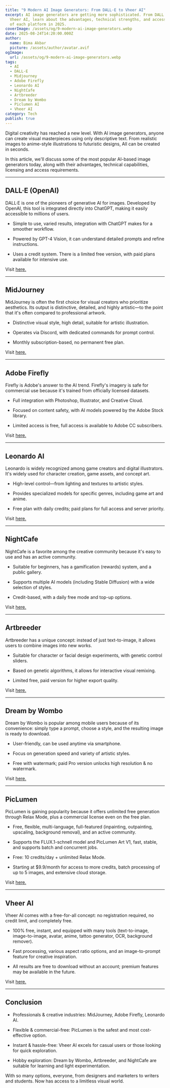 ```yaml
---
title: "9 Modern AI Image Generators: From DALL·E to Vheer AI"
excerpt: AI image generators are getting more sophisticated. From DALL·E to
  Vheer AI, learn about the advantages, technical strengths, and accessibility
  of each platform in 2025.
coverImage: /assets/og/9-modern-ai-image-generators.webp
date: 2025-08-24T14:20:00.000Z
author:
  name: Bima Akbar
  picture: /assets/author/avatar.avif
ogImage:
  url: /assets/og/9-modern-ai-image-generators.webp
tags:
  - AI
  - DALL-E
  - Midjourney
  - Adobe Firefly
  - Leonardo AI
  - NightCafe
  - Artbreeder
  - Dream by Wombo
  - Piclumen AI
  - Vheer AI
category: Tech
publish: true
---
```

Digital creativity has reached a new level. With AI image generators, anyone can create visual masterpieces using only descriptive text. From realistic images to anime-style illustrations to futuristic designs, All can be created in seconds.

In this article, we'll discuss some of the most popular AI-based image generators today, along with their advantages, technical capabilities, licensing and access requirements.

* * *

## DALL·E (OpenAI)

DALL·E is one of the pioneers of generative AI for images. Developed by OpenAI, this tool is integrated directly into ChatGPT, making it easily accessible to millions of users.

*   Simple to use, varied results, integration with ChatGPT makes for a smoother workflow.
    
*   Powered by GPT-4 Vision, it can understand detailed prompts and refine instructions.
    
*   Uses a credit system. There is a limited free version, with paid plans available for intensive use.
    

Visit [here.](https://openai.com/index/dall-e-3/)

* * *

## MidJourney

MidJourney is often the first choice for visual creators who prioritize aesthetics. Its output is distinctive, detailed, and highly artistic—to the point that it's often compared to professional artwork.

*   Distinctive visual style, high detail, suitable for artistic illustration.
    
*   Operates via Discord, with dedicated commands for prompt control.
    
*   Monthly subscription-based, no permanent free plan.
    

Visit [here.](https://www.midjourney.com/)

* * *

## Adobe Firefly

Firefly is Adobe's answer to the AI ​​trend. Firefly's imagery is safe for commercial use because it's trained from officially licensed datasets.

*   Full integration with Photoshop, Illustrator, and Creative Cloud.
    
*   Focused on content safety, with AI models powered by the Adobe Stock library.
    
*   Limited access is free, full access is available to Adobe CC subscribers.
    

Visit [here.](https://www.adobe.com/products/firefly.html)

* * *

## Leonardo AI

Leonardo is widely recognized among game creators and digital illustrators. It's widely used for character creation, game assets, and concept art.

*   High-level control—from lighting and textures to artistic styles.
    
*   Provides specialized models for specific genres, including game art and anime.
    
*   Free plan with daily credits; paid plans for full access and server priority.
    

Visit [here.](https://leonardo.ai/)

* * *

## NightCafe

NightCafe is a favorite among the creative community because it's easy to use and has an active community.

*   Suitable for beginners, has a gamification (rewards) system, and a public gallery.
    
*   Supports multiple AI models (including Stable Diffusion) with a wide selection of styles.
    
*   Credit-based, with a daily free mode and top-up options.
    

Visit [here.](https://creator.nightcafe.studio/)

* * *

## Artbreeder

Artbreeder has a unique concept: instead of just text-to-image, it allows users to combine images into new works.

*   Suitable for character or facial design experiments, with genetic control sliders.
    
*   Based on genetic algorithms, it allows for interactive visual remixing.
    
*   Limited free, paid version for higher export quality.
    

Visit [here.](https://www.artbreeder.com/)

* * *

## Dream by Wombo

Dream by Wombo is popular among mobile users because of its convenience: simply type a prompt, choose a style, and the resulting image is ready to download.

*   User-friendly, can be used anytime via smartphone.
    
*   Focus on generation speed and variety of artistic styles.
    
*   Free with watermark; paid Pro version unlocks high resolution & no watermark.
    

Visit [here.](https://dream.ai/)

* * *

## PicLumen

PicLumen is gaining popularity because it offers unlimited free generation through Relax Mode, plus a commercial license even on the free plan.

*   Free, flexible, multi-language, full-featured (inpainting, outpainting, upscaling, background removal), and an active community.
    
*   Supports the FLUX.1-schnell model and PicLumen Art V1, fast, stable, and supports batch and concurrent jobs.
    
*   Free: 10 credits/day + unlimited Relax Mode.
    
*   Starting at $9.9/month for access to more credits, batch processing of up to 5 images, and extensive cloud storage.
    

Visit [here.](https://www.piclumen.com/)

* * *

## Vheer AI

Vheer AI comes with a free-for-all concept: no registration required, no credit limit, and completely free.

*   100% free, instant, and equipped with many tools (text-to-image, image-to-image, avatar, anime, tattoo generator, OCR, background remover).
    
*   Fast processing, various aspect ratio options, and an image-to-prompt feature for creative inspiration.
    
*   All results are free to download without an account; premium features may be available in the future.
    

Visit [here.](https://vheer.com/)

* * *

## Conclusion

*   Professionals & creative industries: MidJourney, Adobe Firefly, Leonardo AI.
    
*   Flexible & commercial-free: PicLumen is the safest and most cost-effective option.
    
*   Instant & hassle-free: Vheer AI excels for casual users or those looking for quick exploration.
    
*   Hobby exploration: Dream by Wombo, Artbreeder, and NightCafe are suitable for learning and light experimentation.
    

With so many options, everyone, from designers and marketers to writers and students. Now has access to a limitless visual world.